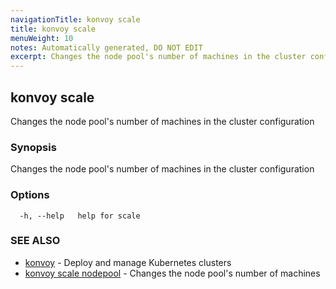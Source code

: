 ```yaml
---
navigationTitle: konvoy scale
title: konvoy scale
menuWeight: 10
notes: Automatically generated, DO NOT EDIT
excerpt: Changes the node pool's number of machines in the cluster configuration
---
```


## konvoy scale

Changes the node pool's number of machines in the cluster configuration

### Synopsis

Changes the node pool's number of machines in the cluster configuration

### Options

```
  -h, --help   help for scale
```

### SEE ALSO

* [konvoy](../)	 - Deploy and manage Kubernetes clusters
* [konvoy scale nodepool](./konvoy-scale-nodepool/)	 - Changes the node pool's number of machines


